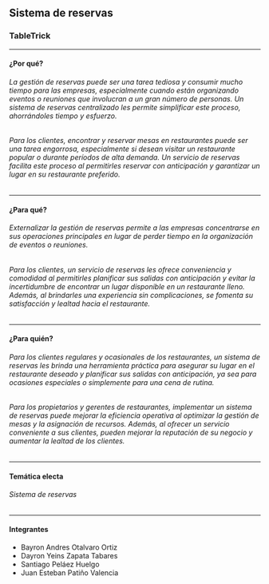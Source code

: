 ##  Sistema de reservas 

###  TableTrick

------------
#### ¿Por qué?
###### La gestión de reservas puede ser una tarea tediosa y consumir mucho tiempo para las empresas, especialmente cuando están organizando eventos o reuniones que involucran a un gran número de personas. Un sistema de reservas centralizado les permite simplificar este proceso, ahorrándoles tiempo y esfuerzo.

###### Para los clientes, encontrar y reservar mesas en restaurantes puede ser una tarea engorrosa, especialmente si desean visitar un restaurante popular o durante períodos de alta demanda. Un servicio de reservas facilita este proceso al permitirles reservar con anticipación y garantizar un lugar en su restaurante preferido.
------------

#### ¿Para qué?
###### Externalizar la gestión de reservas permite a las empresas concentrarse en sus operaciones principales en lugar de perder tiempo en la organización de eventos o reuniones.

###### Para los clientes, un servicio de reservas les ofrece conveniencia y comodidad al permitirles planificar sus salidas con anticipación y evitar la incertidumbre de encontrar un lugar disponible en un restaurante lleno. Además, al brindarles una experiencia sin complicaciones, se fomenta su satisfacción y lealtad hacia el restaurante.

------------


#### ¿Para quién? 
###### Para los clientes regulares y ocasionales de los restaurantes, un sistema de reservas les brinda una herramienta práctica para asegurar su lugar en el restaurante deseado y planificar sus salidas con anticipación, ya sea para ocasiones especiales o simplemente para una cena de rutina.

###### Para los propietarios y gerentes de restaurantes, implementar un sistema de reservas puede mejorar la eficiencia operativa al optimizar la gestión de mesas y la asignación de recursos. Además, al ofrecer un servicio conveniente a sus clientes, pueden mejorar la reputación de su negocio y aumentar la lealtad de los clientes.

------------
#### Temática electa
###### Sistema de reservas

------------
#### Integrantes
- Bayron Andres Otalvaro Ortiz
- Dayron Yeins Zapata Tabares
- Santiago Peláez Huelgo
- Juan Esteban Patiño Valencia

